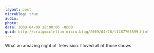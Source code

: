 ```yaml
---
layout: post
microblog: true
audio: 
photo: 
date: 2009-04-09 18:00:00 -0600
guid: http://craigmcclellan.micro.blog/2009/04/10/t1487765599.html
---
```

What an amazing night of Television.  I loved all of those shows.

